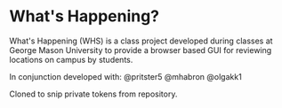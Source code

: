 # What's Happening?
What's Happening (WHS) is a class project developed during classes at George Mason University to provide a browser based GUI for reviewing locations on campus by students.


In conjunction developed with:
@pritster5
@mhabron
@olgakk1

Cloned to snip private tokens from repository.
